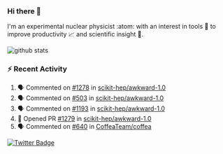 ### Hi there 👋 

I'm an experimental nuclear physicist :atom: with an interest in tools :wrench: to improve productivity :chart_with_upwards_trend: and scientific insight :telescope:.

![github stats](https://github-readme-stats.vercel.app/api?username=agoose77&show_icons=true&hide_rank=true&hide_title=true&bg_color=30,e76445,904e95&text_color=efe3ec&icon_color=efe3ec)
<!--
**agoose77/agoose77** is a ✨ _special_ ✨ repository because its `README.md` (this file) appears on your GitHub profile.

Here are some ideas to get you started:

- 🔭 I’m currently working on ...
- 🌱 I’m currently learning ...
- 👯 I’m looking to collaborate on ...
- 🤔 I’m looking for help with ...
- 💬 Ask me about ...
- 📫 How to reach me: ...
- 😄 Pronouns: ...
- ⚡ Fun fact: ...
-->

### :zap: Recent Activity
<!--START_SECTION:activity-->
1. 🗣 Commented on [#1278](https://github.com/scikit-hep/awkward-1.0/issues/1278) in [scikit-hep/awkward-1.0](https://github.com/scikit-hep/awkward-1.0)
2. 🗣 Commented on [#503](https://github.com/scikit-hep/awkward-1.0/issues/503) in [scikit-hep/awkward-1.0](https://github.com/scikit-hep/awkward-1.0)
3. 🗣 Commented on [#1193](https://github.com/scikit-hep/awkward-1.0/issues/1193) in [scikit-hep/awkward-1.0](https://github.com/scikit-hep/awkward-1.0)
4. 💪 Opened PR [#1279](https://github.com/scikit-hep/awkward-1.0/pull/1279) in [scikit-hep/awkward-1.0](https://github.com/scikit-hep/awkward-1.0)
5. 🗣 Commented on [#640](https://github.com/CoffeaTeam/coffea/issues/640) in [CoffeaTeam/coffea](https://github.com/CoffeaTeam/coffea)
<!--END_SECTION:activity-->


[![Twitter Badge](https://img.shields.io/twitter/follow/agoose77?style=flat-square&logo=Twitter&logoColor=white&color=cornflowerblue)](https://twitter.com/agoose77)
